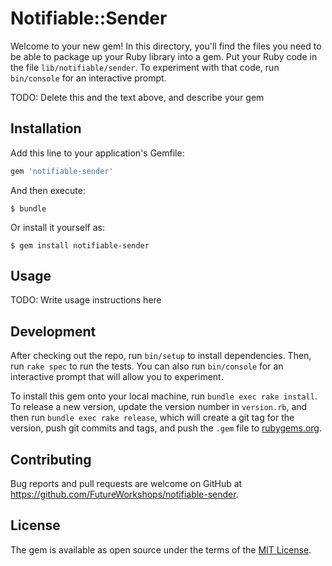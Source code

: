 # Notifiable::Sender

Welcome to your new gem! In this directory, you'll find the files you need to be able to package up your Ruby library into a gem. Put your Ruby code in the file `lib/notifiable/sender`. To experiment with that code, run `bin/console` for an interactive prompt.

TODO: Delete this and the text above, and describe your gem

## Installation

Add this line to your application's Gemfile:

```ruby
gem 'notifiable-sender'
```

And then execute:

    $ bundle

Or install it yourself as:

    $ gem install notifiable-sender

## Usage

TODO: Write usage instructions here

## Development

After checking out the repo, run `bin/setup` to install dependencies. Then, run `rake spec` to run the tests. You can also run `bin/console` for an interactive prompt that will allow you to experiment.

To install this gem onto your local machine, run `bundle exec rake install`. To release a new version, update the version number in `version.rb`, and then run `bundle exec rake release`, which will create a git tag for the version, push git commits and tags, and push the `.gem` file to [rubygems.org](https://rubygems.org).

## Contributing

Bug reports and pull requests are welcome on GitHub at https://github.com/FutureWorkshops/notifiable-sender.


## License

The gem is available as open source under the terms of the [MIT License](http://opensource.org/licenses/MIT).

